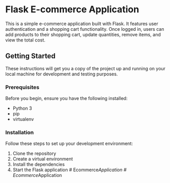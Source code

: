 # Flask E-commerce Application

This is a simple e-commerce application built with Flask. It features user authentication and a shopping cart functionality. Once logged in, users can add products to their shopping cart, update quantities, remove items, and view the total cost.

## Getting Started

These instructions will get you a copy of the project up and running on your local machine for development and testing purposes.

### Prerequisites

Before you begin, ensure you have the following installed:

- Python 3
- pip
- virtualenv

### Installation

Follow these steps to set up your development environment:

1. Clone the repository
2. Create a virtual environment
3. Install the dependencies
4. Start the Flask application
#   E c o m m e r c e _ A p p l i c a t i o n  
 #   E c o m m e r c e _ A p p l i c a t i o n  
 